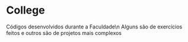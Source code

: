# College
Códigos desenvolvidos durante a Faculdade\n
Alguns são de exercícios feitos e outros são de projetos mais complexos
